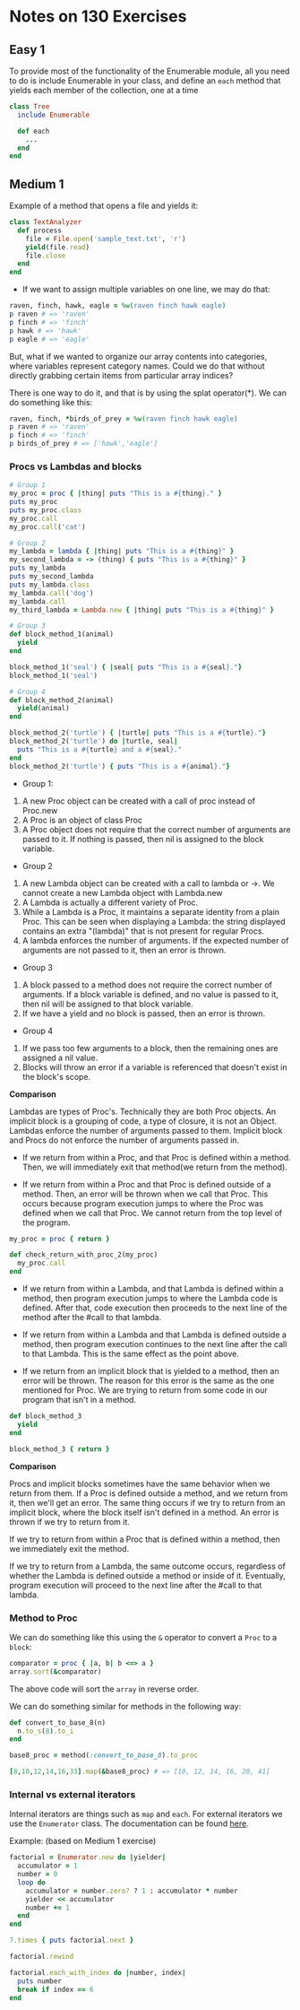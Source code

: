 # Notes on 130 Exercises

## Easy 1

To provide most of the functionality of the Enumerable module, all you need to do is include Enumerable in your class, and define an `each` method that yields each member of the collection, one at a time

```ruby
class Tree
  include Enumerable

  def each
    ...
  end
end
```

## Medium 1

Example of a method that opens a file and yields it:

```ruby
class TextAnalyzer
  def process
    file = File.open('sample_text.txt', 'r')
    yield(file.read)
    file.close
  end
end
```

- If we want to assign multiple variables on one line, we may do that:

```ruby
raven, finch, hawk, eagle = %w(raven finch hawk eagle)
p raven # => 'raven'
p finch # => 'finch'
p hawk # => 'hawk'
p eagle # => 'eagle'
```

But, what if we wanted to organize our array contents into categories, where variables represent category names. Could we do that without directly grabbing certain items from particular array indices?

There is one way to do it, and that is by using the splat operator(*). We can do something like this:

```ruby
raven, finch, *birds_of_prey = %w(raven finch hawk eagle)
p raven # => 'raven'
p finch # => 'finch'
p birds_of_prey # => ['hawk','eagle']
```

### Procs vs Lambdas and blocks

```ruby
# Group 1
my_proc = proc { |thing| puts "This is a #{thing}." }
puts my_proc
puts my_proc.class
my_proc.call
my_proc.call('cat')

# Group 2
my_lambda = lambda { |thing| puts "This is a #{thing}" }
my_second_lambda = -> (thing) { puts "This is a #{thing}" }
puts my_lambda
puts my_second_lambda
puts my_lambda.class
my_lambda.call('dog')
my_lambda.call
my_third_lambda = Lambda.new { |thing| puts "This is a #{thing}" }

# Group 3
def block_method_1(animal)
  yield
end

block_method_1('seal') { |seal| puts "This is a #{seal}."}
block_method_1('seal')

# Group 4
def block_method_2(animal)
  yield(animal)
end

block_method_2('turtle') { |turtle| puts "This is a #{turtle}."}
block_method_2('turtle') do |turtle, seal|
  puts "This is a #{turtle} and a #{seal}."
end
block_method_2('turtle') { puts "This is a #{animal}."}
```

- Group 1:

1. A new Proc object can be created with a call of proc instead of Proc.new
1. A Proc is an object of class Proc
1. A Proc object does not require that the correct number of arguments are passed to it. If nothing is passed, then nil is assigned to the block variable.

- Group 2

1. A new Lambda object can be created with a call to lambda or ->. We cannot create a new Lambda object with Lambda.new
1. A Lambda is actually a different variety of Proc.
1. While a Lambda is a Proc, it maintains a separate identity from a plain Proc. This can be seen when displaying a Lambda: the string displayed contains an extra "(lambda)" that is not present for regular Procs.
1. A lambda enforces the number of arguments. If the expected number of arguments are not passed to it, then an error is thrown.

- Group 3

1. A block passed to a method does not require the correct number of arguments. If a block variable is defined, and no value is passed to it, then nil will be assigned to that block variable.
1. If we have a yield and no block is passed, then an error is thrown.

- Group 4

1. If we pass too few arguments to a block, then the remaining ones are assigned a nil value.
1. Blocks will throw an error if a variable is referenced that doesn't exist in the block's scope.

__Comparison__

Lambdas are types of Proc's. Technically they are both Proc objects. An implicit block is a grouping of code, a type of closure, it is not an Object.
Lambdas enforce the number of arguments passed to them. Implicit block and Procs do not enforce the number of arguments passed in.

- If we return from within a Proc, and that Proc is defined within a method. Then, we will immediately exit that method(we return from the method).

- If we return from within a Proc and that Proc is defined outside of a method. Then, an error will be thrown when we call that Proc. This occurs because program execution jumps to where the Proc was defined when we call that Proc. We cannot return from the top level of the program.

```ruby
my_proc = proc { return }

def check_return_with_proc_2(my_proc)
  my_proc.call
end
```

- If we return from within a Lambda, and that Lambda is defined within a method, then program execution jumps to where the Lambda code is defined. After that, code execution then proceeds to the next line of the method after the #call to that lambda.

- If we return from within a Lambda and that Lambda is defined outside a method, then program execution continues to the next line after the call to that Lambda. This is the same effect as the point above.

- If we return from an implicit block that is yielded to a method, then an error will be thrown. The reason for this error is the same as the one mentioned for Proc. We are trying to return from some code in our program that isn't in a method.

```ruby
def block_method_3
  yield
end

block_method_3 { return }
```

__Comparison__

Procs and implicit blocks sometimes have the same behavior when we return from them. If a Proc is defined outside a method, and we return from it, then we'll get an error. The same thing occurs if we try to return from an implicit block, where the block itself isn't defined in a method. An error is thrown if we try to return from it.

If we try to return from within a Proc that is defined within a method, then we immediately exit the method.

If we try to return from a Lambda, the same outcome occurs, regardless of whether the Lambda is defined outside a method or inside of it. Eventually, program execution will proceed to the next line after the #call to that lambda.

### Method to Proc

We can do something like this using the `&` operator to convert a `Proc` to a `block`:

```ruby
comparator = proc { |a, b| b <=> a }
array.sort(&comparator)
```

The above code will sort the `array` in reverse order.

We can do something similar for methods in the following way:

```ruby
def convert_to_base_8(n)
  n.to_s(8).to_i
end

base8_proc = method(:convert_to_base_8).to_proc

[8,10,12,14,16,33].map(&base8_proc) # => [10, 12, 14, 16, 20, 41]
```

### Internal vs external iterators

Internal iterators are things such as `map` and `each`. For external iterators we use the `Enumerator` class. The documentation can be found [here](https://ruby-doc.org/core-2.2.0/Enumerator.html).

Example: (based on Medium 1 exercise)

```ruby
factorial = Enumerator.new do |yielder|
  accumulator = 1
  number = 0
  loop do
    accumulator = number.zero? ? 1 : accumulator * number
    yielder << accumulator
    number += 1
  end
end

7.times { puts factorial.next }

factorial.rewind

factorial.each_with_index do |number, index|
  puts number
  break if index == 6
end
```
